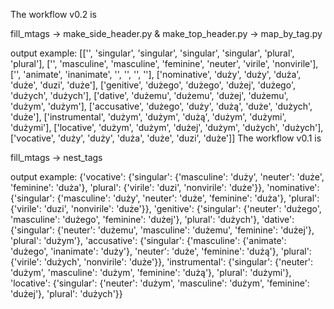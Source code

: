 The workflow v0.2 is

fill_mtags -> make_side_header.py & make_top_header.py -> map_by_tag.py

output example:
[['', 'singular', 'singular', 'singular', 'singular', 'plural', 'plural'],
 ['', 'masculine', 'masculine', 'feminine', 'neuter', 'virile', 'nonvirile'],
 ['', 'animate', 'inanimate', '', '', '', ''],
 ['nominative', 'duży', 'duży', 'duża', 'duże', 'duzi', 'duże'],
 ['genitive', 'dużego', 'dużego', 'dużej', 'dużego', 'dużych', 'dużych'],
 ['dative', 'dużemu', 'dużemu', 'dużej', 'dużemu', 'dużym', 'dużym'],
 ['accusative', 'dużego', 'duży', 'dużą', 'duże', 'dużych', 'duże'],
 ['instrumental', 'dużym', 'dużym', 'dużą', 'dużym', 'dużymi', 'dużymi'],
 ['locative', 'dużym', 'dużym', 'dużej', 'dużym', 'dużych', 'dużych'],
 ['vocative', 'duży', 'duży', 'duża', 'duże', 'duzi', 'duże']]
The workflow v0.1 is

fill_mtags -> nest_tags

output example:
{'vocative': {'singular': {'masculine': 'duży', 'neuter': 'duże', 'feminine': 'duża'}, 'plural': {'virile': 'duzi', 'nonvirile': 'duże'}}, 'nominative': {'singular': {'masculine': 'duży', 'neuter': 'duże', 'feminine': 'duża'}, 'plural': {'virile': 'duzi', 'nonvirile': 'duże'}}, 'genitive': {'singular': {'neuter': 'dużego', 'masculine': 'dużego', 'feminine': 'dużej'}, 'plural': 'dużych'}, 'dative': {'singular': {'neuter': 'dużemu', 'masculine': 'dużemu', 'feminine': 'dużej'}, 'plural': 'dużym'}, 'accusative': {'singular': {'masculine': {'animate': 'dużego', 'inanimate': 'duży'}, 'neuter': 'duże', 'feminine': 'dużą'}, 'plural': {'virile': 'dużych', 'nonvirile': 'duże'}}, 'instrumental': {'singular': {'neuter': 'dużym', 'masculine': 'dużym', 'feminine': 'dużą'}, 'plural': 'dużymi'}, 'locative': {'singular': {'neuter': 'dużym', 'masculine': 'dużym', 'feminine': 'dużej'}, 'plural': 'dużych'}}